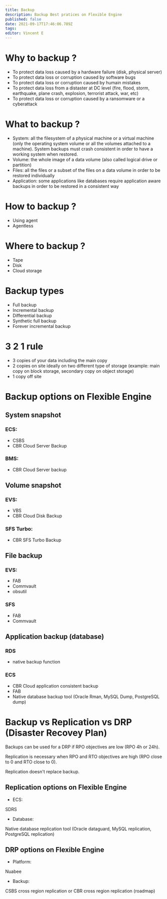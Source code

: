 ```yaml
---
title: Backup
description: Backup Best pratices on Flexible Engine
published: false
date: 2021-09-17T17:46:06.789Z
tags: 
editor: Vincent E
---
```


# Why to backup ?
- To protect data loss caused by a hardware failure (disk, physical server)
- To protect data loss or corruption caused by software bugs
- To protect data loss or corruption caused by humain mistakes
- To protect data loss from a distaster at DC level (fire, flood, storm, earthquake, plane crash, explosion, terrorist attack, war, etc)
- To protect data loss or corruption caused by a ransomware or a cyberattack

# What to backup ?
- System: all the filesystem of a physical machine or a virtual machine (only the operating system volume or all the volumes attached to a machine). System backups must crash consistent in order to have a working system when restored.
- Volume: the whole image of a data volume (also called logical drive or partition)
- Files: all the files or a subset of the files on a data volume in order to be restored individually
- Application: some applications like databases require application aware backups in order to be restored in a consistent way

# How to backup ?
- Using agent
- Agentless

# Where to backup ?
- Tape
- Disk
- Cloud storage

# Backup types
- Full backup
- Incremental backup
- Differential backup
- Synthetic full backup
- Forever incremental backup

# 3 2 1 rule
- 3 copies of your data including the main copy
- 2 copies on site ideally on two different type of storage (example: main copy on block storage, secondary copy on object storage)
- 1 copy off site

# Backup options on Flexible Engine

## System snapshot
### ECS:
- CSBS 
- CBR Cloud Server Backup
###	BMS:
- CBR Cloud Server backup

## Volume snapshot 
### EVS:
- VBS
- CBR Cloud Disk Backup 
###	SFS Turbo:
- CBR SFS Turbo Backup

## File backup
###	EVS:
- FAB
- Commvault
- obsutil
### SFS
- FAB
- Commvault

## Application backup (database)
### RDS
- native backup function
### ECS
- CBR Cloud application consistent backup
- FAB
- Native database backup tool (Oracle Rman, MySQL Dump, PostgreSQL dump)

# Backup vs Replication vs DRP (Disaster Recovey Plan)

Backups can be used for a DRP if RPO objectives are low (RPO 4h or 24h).

Replication is necessary when RPO and RTO objectives are high (RPO close to 0 and RTO close to 0).

Replication doesn't replace backup.


## Replication options on Flexible Engine
-	ECS:

SDRS
-	Database:

Native database replication tool (Oracle dataguard,  MySQL replication, PostgreSQL replication)

## DRP options on Flexible Engine
- Platform:

Nuabee
- Backup:

CSBS cross region replication or CBR cross region replication (roadmap)
